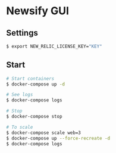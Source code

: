 # Newsify GUI

## Settings
```sh
$ export NEW_RELIC_LICENSE_KEY="KEY"
```

## Start
```sh
# Start containers
$ docker-compose up -d

# See logs
$ docker-compose logs

# Stop
$ docker-compose stop

# To scale
$ docker-compose scale web=3
$ docker-compose up --force-recreate -d
$ docker-compose logs
```
